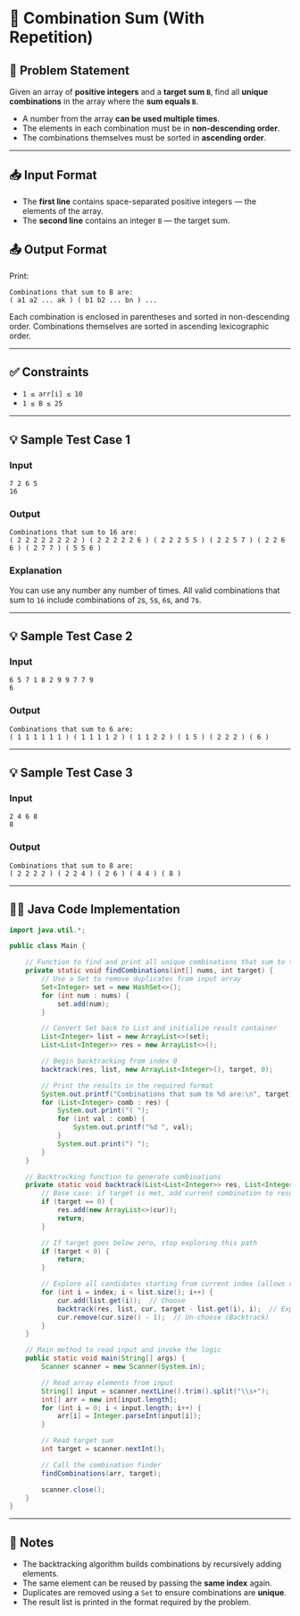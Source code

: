 # 🧮 Combination Sum (With Repetition)

## 📝 Problem Statement

Given an array of **positive integers** and a **target sum `B`**, find all **unique combinations** in the array where the **sum equals `B`**.

* A number from the array **can be used multiple times**.
* The elements in each combination must be in **non-descending order**.
* The combinations themselves must be sorted in **ascending order**.

---

## 📥 Input Format

* The **first line** contains space-separated positive integers — the elements of the array.
* The **second line** contains an integer `B` — the target sum.

## 📤 Output Format

Print:

```
Combinations that sum to B are:
( a1 a2 ... ak ) ( b1 b2 ... bn ) ...
```

Each combination is enclosed in parentheses and sorted in non-descending order. Combinations themselves are sorted in ascending lexicographic order.

---

## ✅ Constraints

* `1 ≤ arr[i] ≤ 10`
* `1 ≤ B ≤ 25`

---

## 💡 Sample Test Case 1

### Input

```
7 2 6 5
16
```

### Output

```
Combinations that sum to 16 are:
( 2 2 2 2 2 2 2 2 ) ( 2 2 2 2 2 6 ) ( 2 2 2 5 5 ) ( 2 2 5 7 ) ( 2 2 6 6 ) ( 2 7 7 ) ( 5 5 6 ) 
```

### Explanation

You can use any number any number of times. All valid combinations that sum to `16` include combinations of `2`s, `5`s, `6`s, and `7`s.

---

## 💡 Sample Test Case 2

### Input

```
6 5 7 1 8 2 9 9 7 7 9
6
```

### Output

```
Combinations that sum to 6 are:
( 1 1 1 1 1 1 ) ( 1 1 1 1 2 ) ( 1 1 2 2 ) ( 1 5 ) ( 2 2 2 ) ( 6 ) 
```

---

## 💡 Sample Test Case 3

### Input

```
2 4 6 8
8
```

### Output

```
Combinations that sum to 8 are:
( 2 2 2 2 ) ( 2 2 4 ) ( 2 6 ) ( 4 4 ) ( 8 ) 
```

---

## 🧑‍💻 Java Code Implementation

```java
import java.util.*;

public class Main {

    // Function to find and print all unique combinations that sum to the target
    private static void findCombinations(int[] nums, int target) {
        // Use a Set to remove duplicates from input array
        Set<Integer> set = new HashSet<>();
        for (int num : nums) {
            set.add(num);
        }

        // Convert Set back to List and initialize result container
        List<Integer> list = new ArrayList<>(set);
        List<List<Integer>> res = new ArrayList<>();

        // Begin backtracking from index 0
        backtrack(res, list, new ArrayList<Integer>(), target, 0);

        // Print the results in the required format
        System.out.printf("Combinations that sum to %d are:\n", target);
        for (List<Integer> comb : res) {
            System.out.print("( ");
            for (int val : comb) {
                System.out.printf("%d ", val);
            }
            System.out.print(") ");
        }
    }

    // Backtracking function to generate combinations
    private static void backtrack(List<List<Integer>> res, List<Integer> list, List<Integer> cur, int target, int index) {
        // Base case: if target is met, add current combination to result
        if (target == 0) {
            res.add(new ArrayList<>(cur));
            return;
        }

        // If target goes below zero, stop exploring this path
        if (target < 0) {
            return;
        }

        // Explore all candidates starting from current index (allows reuse of same element)
        for (int i = index; i < list.size(); i++) {
            cur.add(list.get(i));  // Choose
            backtrack(res, list, cur, target - list.get(i), i);  // Explore
            cur.remove(cur.size() - 1);  // Un-choose (Backtrack)
        }
    }

    // Main method to read input and invoke the logic
    public static void main(String[] args) {
        Scanner scanner = new Scanner(System.in);

        // Read array elements from input
        String[] input = scanner.nextLine().trim().split("\\s+");
        int[] arr = new int[input.length];
        for (int i = 0; i < input.length; i++) {
            arr[i] = Integer.parseInt(input[i]);
        }

        // Read target sum
        int target = scanner.nextInt();

        // Call the combination finder
        findCombinations(arr, target);

        scanner.close();
    }
}
```

---

## 📌 Notes

* The backtracking algorithm builds combinations by recursively adding elements.
* The same element can be reused by passing the **same index** again.
* Duplicates are removed using a `Set` to ensure combinations are **unique**.
* The result list is printed in the format required by the problem.
